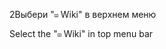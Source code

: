 2Выбери "![alt](images/book.png) Wiki" в верхнем меню

Select the "![alt](images/book.png) Wiki" in top menu bar
